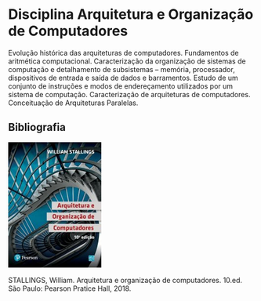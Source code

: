 # Disciplina Arquitetura e Organização de Computadores

Evolução histórica das arquiteturas de computadores. Fundamentos de aritmética computacional. Caracterização da organização de sistemas de computação e detalhamento de subsistemas – memória, processador, dispositivos de entrada e saída de dados e barramentos. Estudo de um conjunto de instruções e modos de endereçamento utilizados por um sistema de computação. Caracterização de arquiteturas de computadores. Conceituação de Arquiteturas Paralelas.


## Bibliografia

![](img/stallings.jpg)

STALLINGS, William. Arquitetura e organização de computadores. 10.ed. São Paulo: Pearson Pratice Hall, 2018.
